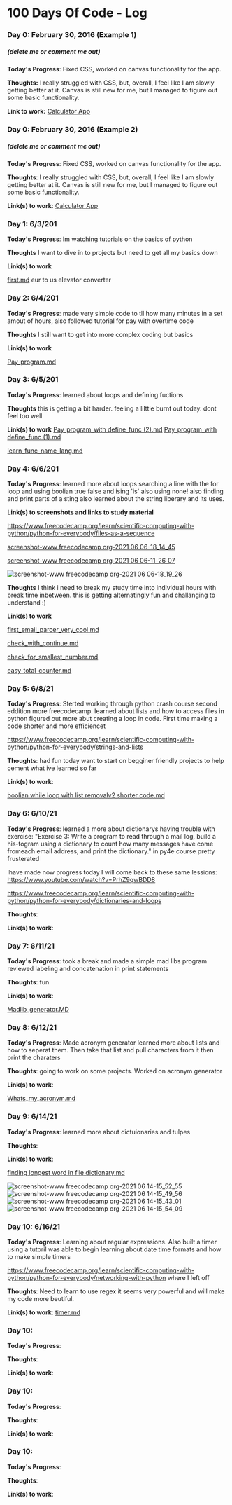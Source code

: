 # 100 Days Of Code - Log

### Day 0: February 30, 2016 (Example 1)
##### (delete me or comment me out)

**Today's Progress**: Fixed CSS, worked on canvas functionality for the app.

**Thoughts:** I really struggled with CSS, but, overall, I feel like I am slowly getting better at it. Canvas is still new for me, but I managed to figure out some basic functionality.

**Link to work:** [Calculator App](http://www.example.com)

### Day 0: February 30, 2016 (Example 2)
##### (delete me or comment me out)

**Today's Progress**: Fixed CSS, worked on canvas functionality for the app.

**Thoughts**: I really struggled with CSS, but, overall, I feel like I am slowly getting better at it. Canvas is still new for me, but I managed to figure out some basic functionality.

**Link(s) to work**: [Calculator App](http://www.example.com)


### Day 1: 6/3/201

**Today's Progress**: Im watching tutorials on the basics of python 

**Thoughts** I want to dive in to projects but need to get all my basics down

**Link(s) to work**


[first.md](https://github.com/Elijahnohands/100-days-of-code/files/6595241/first.md) eur to us elevator converter

### Day 2: 6/4/201

**Today's Progress**: made very simple code to tll how many minutes in a set amout of hours, also followed tutorial for pay with overtime code

**Thoughts** I still want to get into more complex coding but basics 

**Link(s) to work**

[Pay_program.md](https://github.com/Elijahnohands/100-days-of-code/files/6601696/Pay_program.md)


### Day 3: 6/5/201

**Today's Progress**: learned about loops and defining fuctions

**Thoughts** this is getting a bit harder. feeling a lilttle burnt out today. dont feel too well


**Link(s) to work**
[Pay_program_with define_func (2).md](https://github.com/Elijahnohands/100-days-of-code/files/6603261/Pay_program_with.define_func.2.md)
[Pay_program_with define_func (1).md](https://github.com/Elijahnohands/100-days-of-code/files/6603262/Pay_program_with.define_func.1.md)

[learn_func_name_lang.md](https://github.com/Elijahnohands/100-days-of-code/files/6603255/learn_func_name_lang.md)


### Day 4: 6/6/201

**Today's Progress**: learned more about loops searching a line with the for loop and using boolian true false and ising 'is' also using none! also finding and print parts of a sting also learned about the string liberary and its uses. 

**Link(s) to screenshots and links to study material**


https://www.freecodecamp.org/learn/scientific-computing-with-python/python-for-everybody/files-as-a-sequence


[screenshot-www freecodecamp org-2021 06 06-18_14_45](https://user-images.githubusercontent.com/85261864/120941858-1f55c780-c6f3-11eb-9940-0126a35068ce.png)


[screenshot-www freecodecamp org-2021 06 06-11_26_07](https://user-images.githubusercontent.com/85261864/120930126-0da3fe00-c6ba-11eb-819a-35091cfb9b35.png)

![screenshot-www freecodecamp org-2021 06 06-18_19_26](https://user-images.githubusercontent.com/85261864/120941983-c5a1cd00-c6f3-11eb-9367-fa696f14798b.png)



**Thoughts** I think i need to break my study time into individual hours with break time inbetween. this is getting alternatingly fun and challanging to understand :)


**Link(s) to work**


[first_email_parcer_very_cool.md](https://github.com/Elijahnohands/100-days-of-code/files/6605028/first_email_parcer_very_cool.md)


[check_with_continue.md](https://github.com/Elijahnohands/100-days-of-code/files/6605030/check_with_continue.md)

[check_for_smallest_number.md](https://github.com/Elijahnohands/100-days-of-code/files/6605031/check_for_smallest_number.md)

[easy_total_counter.md](https://github.com/Elijahnohands/100-days-of-code/files/6605032/easy_total_counter.md)

### Day 5: 6/8/21

**Today's Progress**: Sterted working through python crash course second eddition more freecodecamp. learned about lists and how to access files in python 
figured out more abut creating a loop in code. First time making a code shorter and more efficiencet 


https://www.freecodecamp.org/learn/scientific-computing-with-python/python-for-everybody/strings-and-lists


**Thoughts**: had fun today want to start on begginer friendly projects to help cement what ive learned so far

**Link(s) to work**:

[boolian while loop with list removalv2 shorter code.md](https://github.com/Elijahnohands/100-days-of-code/files/6620337/boolian.while.loop.with.list.removalv2.shorter.code.md)



### Day 6: 6/10/21

**Today's Progress**: learned a more about dictionarys having trouble with exercise: "Exercise 3: Write a program to read through a mail log, build a his-togram using a dictionary to count how many messages have come fromeach email address, and print the dictionary." in py4e course pretty frusterated

Ihave made now progress today I will come back to these same lessions: https://www.youtube.com/watch?v=PrhZ9qwBDD8 

https://www.freecodecamp.org/learn/scientific-computing-with-python/python-for-everybody/dictionaries-and-loops


**Thoughts**: 

**Link(s) to work**:



### Day 7: 6/11/21
 
**Today's Progress**: took a break and made a simple mad libs program reviewed labeling and concatenation in print statements 

**Thoughts**: fun

**Link(s) to work**: 

[Madlib_generator.MD](https://github.com/Elijahnohands/100-days-of-code/files/6643024/Madlib_generator.MD)



### Day 8: 6/12/21

**Today's Progress**: Made acronym generator learned more about lists and how to seperat them. Then take that list and pull characters from it then print the charaters


**Thoughts**: going to work on some projects. Worked on acronym generator 

**Link(s) to work**: 

[Whats_my_acronym.md](https://github.com/Elijahnohands/100-days-of-code/files/6643140/Whats_my_acronym.md)








### Day 9: 6/14/21

**Today's Progress**: learned more about dictuionaries and tulpes



**Thoughts**: 

**Link(s) to work**:

[finding longest word in file dictionary.md](https://github.com/Elijahnohands/100-days-of-code/files/6665911/finding.longest.word.in.file.dictionary.md)


![screenshot-www freecodecamp org-2021 06 14-15_52_55](https://user-images.githubusercontent.com/85261864/122295218-f25d9d80-cec6-11eb-96b9-9bff6f987083.png)
![screenshot-www freecodecamp org-2021 06 14-15_49_56](https://user-images.githubusercontent.com/85261864/122295219-f2f63400-cec6-11eb-9456-1f17d3fc20b2.png)
![screenshot-www freecodecamp org-2021 06 14-15_43_01](https://user-images.githubusercontent.com/85261864/122295221-f2f63400-cec6-11eb-997c-bee0a4d2d9f4.png)
![screenshot-www freecodecamp org-2021 06 14-15_54_09](https://user-images.githubusercontent.com/85261864/122295222-f2f63400-cec6-11eb-8fd2-6f2306ab91d6.png)


### Day 10: 6/16/21

**Today's Progress**: Learning about regular expressions. Also built a timer using a tutoril was able to begin learning  about date time formats and how to make simple timers

https://www.freecodecamp.org/learn/scientific-computing-with-python/python-for-everybody/networking-with-python where I left off


**Thoughts**: Need to learn to use regex it seems very powerful and will make my code more beutiful. 

**Link(s) to work**:
[timer.md](https://github.com/Elijahnohands/100-days-of-code/files/6666329/timer.md)


### Day 10: 

**Today's Progress**:


**Thoughts**: 

**Link(s) to work**:




### Day 10: 

**Today's Progress**:


**Thoughts**: 

**Link(s) to work**:




### Day 10: 

**Today's Progress**:


**Thoughts**: 

**Link(s) to work**:

